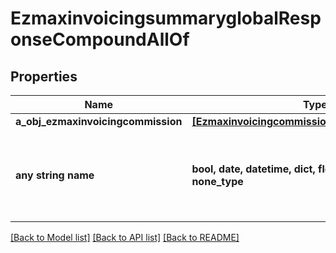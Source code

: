 # EzmaxinvoicingsummaryglobalResponseCompoundAllOf


## Properties
Name | Type | Description | Notes
------------ | ------------- | ------------- | -------------
**a_obj_ezmaxinvoicingcommission** | [**[EzmaxinvoicingcommissionResponseCompound]**](EzmaxinvoicingcommissionResponseCompound.md) |  | [optional] 
**any string name** | **bool, date, datetime, dict, float, int, list, str, none_type** | any string name can be used but the value must be the correct type | [optional]

[[Back to Model list]](../README.md#documentation-for-models) [[Back to API list]](../README.md#documentation-for-api-endpoints) [[Back to README]](../README.md)


